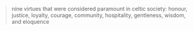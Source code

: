 > nine virtues that were considered paramount in celtic society: honour, justice, loyalty, courage, community, hospitality, gentleness, wisdom, and eloquence